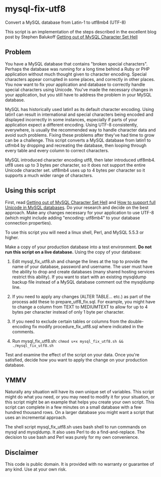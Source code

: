 mysql-fix-utf8
==============

Convert a MySQL database from Latin-1 to utf8mb4 (UTF-8)

This script is an implementation of the steps described in the excellent blog post by Stephen Balukoff [Getting out of MySQL Character Set Hell](http://www.bluebox.net/about/blog/2009/07/mysql_encoding/)


## Problem

You have a MySQL database that contains "broken special characters". Perhaps the database was running for a long time behind a Ruby or PHP application without much thought given to character encoding. Special characters appear corrupted in some places, and correctly in other places. You now want to fix your application and database to correctly handle special characters using Unicode. You've made the necessary changes in your application, but you still have to address the problem in your MySQL database. 


MySQL has historically used latin1 as its default character encoding. Using latin1 can result in international and special characters being encoded and displayed incorrectly in some instances, especially if parts of your application expect a different encoding. Using UTF-8 consistently, everywhere, is usually the recommended way to handle character data and avoid such problems. Fixing these problems after they've had time to grow can be a challenge. This script converts a MySQL database from latin1 to utfmb4 by dropping and recreating the database, then looping through every table and every column to correct characters.

MySQL introduced character encoding utf8, then later introduced utf8mb4. utf8 uses up to 3 bytes per character, so it does not support the entire Unicode character set. utf8mb4 uses up to 4 bytes per character so it supports a much wider range of characters.


## Using this script

First, read [Getting out of MySQL Character Set Hell](https://www.bluebox.net/insight/blog-article/getting-out-of-mysql-character-set-hell) and [How to support full Unicode in MySQL databases](http://mathiasbynens.be/notes/mysql-utf8mb4). Do your research and decide on the best approach. Make any changes necessary for your application to use UTF-8 (which might include adding "encoding: utf8mb4" to your database connection properties).

To use this script you will need a linux shell, Perl, and MySQL 5.5.3 or higher.

Make a copy of your production database into a test environment. **Do not run this script on a live database.**  Using the copy of your database:

1. Edit mysql_fix_utf8.sh and change the lines at the top to provide the name of your database, password and username. The user must have the ability to drop and create databases (many shared hosting services restrict this ability). If you want to start with an existing mysqldump backup file instead of a MySQL database comment out the mysqldump line.

2. If you need to apply any changes (ALTER TABLE... etc.) as part of the process add these to prepare_utf8_fix.sql. For example, you might have to change a column from TEXT to MEDIUMTEXT to allow for up to 4 bytes per character instead of only 1 byte per character.

3. If you need to exclude certain tables or columns from the double-encoding fix modify procedure_fix_utf8.sql where indicated in the comments.

4. Run mysql_fix_utf8.sh: `chmod u+x mysql_fix_utf8.sh && ./mysql_fix_utf8.sh`

Test and examine the effect of the script on your data. Once you're satisfied, decide how you want to apply the change on your production database. 


## YMMV

Naturally any situation will have its own unique set of variables. This script might do what you need, or you may need to modify it for your situation, or this script might be an example that helps you create your own script. This script can complete in a few minutes on a small database with a few hundred thousand rows. On a larger database you might want a script that uses an incremental approach.

The shell script mysql_fix_utf8.sh uses bash shell to run commands on mysql and mysqldump. It also uses Perl to do a find-and-replace. The decision to use bash and Perl was purely for my own convenience.


## Disclaimer

This code is public domain. It is provided with no warranty or guarantee of any kind. Use at your own risk.

